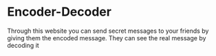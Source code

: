 # Encoder-Decoder

Through this website you can send secret messages to your friends by giving them the encoded message. They can see the real message by decoding it
